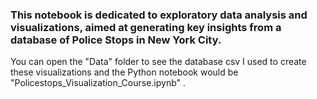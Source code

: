 ### This notebook is dedicated to exploratory data analysis and visualizations, aimed at generating key insights from a database of Police Stops in New York City.

You can open the "Data" folder to see the database csv I used to create these visualizations and the Python notebook would be "Policestops_Visualization_Course.ipynb"
 .

